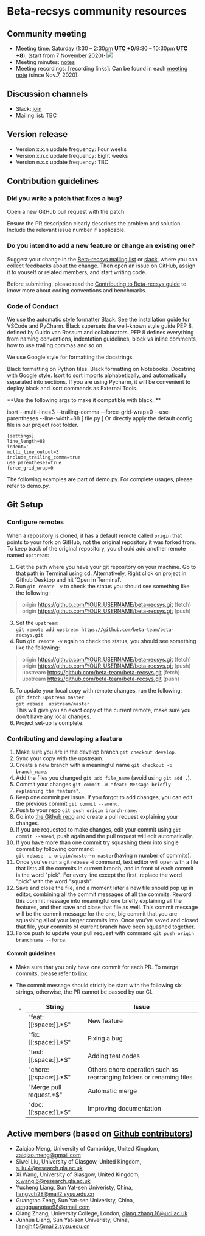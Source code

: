 # Beta-recsys community resources

## Community meeting

- Meeting time: Saturday (1:30 – 2:30pm **[UTC +0](https://24timezones.com/time-zone/utc#gref)**/9:30 – 10:30pm **[UTC +8](https://24timezones.com/time-zone/utc+8#gref)**), (start from 7 November 2020)**⋅** <a target="_blank" href="https://calendar.google.com/event?action=TEMPLATE&amp;tmeid=XzYwcTMwYzFnNjBvMzBlMWk2MG80YWMxZzYwcmo4Z3BsODhyajJjMWg4NHMzNGg5ZzYwczMwYzFnNjBvMzBjMWc2OTIzY2dxMjg4cDQ0Z2hnODUxazhkaGc2NG8zMGMxZzYwbzMwYzFnNjBvMzBjMWc2MG8zMmMxZzYwbzMwYzFnOGwyMzhkaHA2MHFqY2UyNDg1MTM0ZzlrNnQwamFkMWw2OTMzaWNobThjcjRhZTluOGwxZ18yMDIwMTEwN1QxNDAwMDBaIHphaXFpYW8ubWVuZ0Bt&amp;tmsrc=zaiqiao.meng%40gmail.com&amp;scp=ALL"><img border="0" src="https://www.google.com/calendar/images/ext/gc_button1_en-GB.gif"></a>
- Meeting minutes: [notes](https://github.com/beta-team/community/tree/master/beta_recsys/meeting%20minutes)
- Meeting recordings: [recording links]: Can be found in each [meeting note](https://github.com/beta-team/community/tree/master/beta_recsys/meeting%20minutes) (since Nov.7, 2020).

## Discussion channels

- Slack: [join](https://join.slack.com/t/beta-recsys/shared_invite/zt-iwmlfb0g-yxeyzb0U9pZfFN~A4mrKpA)
- Mailing list: TBC

## Version release

- Version x.x.n update frequency: Four weeks
- Version x.n.x update frequency: Eight weeks
- Version n.x.x update frequency: TBC

## Contribution guidelines

### Did you write a patch that fixes a bug?

Open a new GitHub pull request with the patch.

Ensure the PR description clearly describes the problem and solution. Include the relevant issue number if applicable.

### Do you intend to add a new feature or change an existing one?

Suggest your change in the [Beta-recsys mailing list](beta_recsys) or [slack](https://join.slack.com/t/beta-recsys/shared_invite/zt-iwmlfb0g-yxeyzb0U9pZfFN~A4mrKpA), where you can collect feedbacks about the change. Then open an issue on GitHub, assign it to youself or related members,  and start writing code.

Before submitting, please read the [Contributing to Beta-recsys guide](https://beta-recsys.readthedocs.io/en/latest/contribute/standardization-of-code-format-and-documentation.html) to know more about coding conventions and benchmarks.

### Code of Conduct

We use the automatic style formatter Black. See the installation guide for VSCode and PyCharm. Black supersets the well-known style guide PEP 8, defined by Guido van Rossum and collaborators. PEP 8 defines everything from naming conventions, indentation guidelines, block vs inline comments, how to use trailing commas and so on.

We use Google style for formatting the docstrings.

Black formatting on Python files.
Black formatting on Notebooks.
Docstring with Google style.
Isort to sort imports alphabetically, and automatically separated into sections.
If you are using Pycharm, it will be convenient to deploy black and isort commands as External Tools.

**Use the following args to make it compatible with black. **

isort --multi-line=3 --trailing-comma --force-grid-wrap=0 --use-parentheses --line-width=88 [ file.py ]
Or directly apply the default config file in our project root folder.

```shell
[settings]
line_length=88
indent='    '
multi_line_output=3
include_trailing_comma=true
use_parentheses=true
force_grid_wrap=0
```

The following examples are part of demo.py. For complete usages, please refer to demo.py.

## Git Setup

### Configure remotes

When a repository is cloned, it has a default remote called `origin` that points to your fork on GitHub, not the original repository it was forked from. To keep track of the original repository, you should add another remote named `upstream`:<br />

1. Get the path where you have your git repository on your machine. Go to that path in Terminal using cd. Alternatively, Right click on project in Github Desktop and hit ‘Open in Terminal’.<br />
2. Run `git remote -v`  to check the status you should see something like the following:<br />

> origin    https://github.com/YOUR_USERNAME/beta-recsys.git (fetch)<br />
> origin    https://github.com/YOUR_USERNAME/beta-recsys.git (push)<br />

3. Set the `upstream`:<br />
   `git remote add upstream https://github.com/beta-team/beta-recsys.git`<br />
4. Run `git remote -v`  again to check the status, you should see something like the following:<br />

> origin    https://github.com/YOUR_USERNAME/beta-recsys.git (fetch)<br />
> origin    https://github.com/YOUR_USERNAME/beta-recsys.git (push)<br />
> upstream https://github.com/beta-team/beta-recsys.git  (fetch)<br />
> upstream  https://github.com/beta-team/beta-recsys.git (push)<br />

5. To update your local copy with remote changes, run the following:<br />
   `git fetch upstream master`<br />
    `git rebase  upstream/master`<br />
   This will give you an exact copy of the current remote, make sure you don't have any local changes.<br />
6. Project set-up is complete.


### Contributing and developing a feature

1. Make sure you are in the develop branch `git checkout develop`.<br />
2. Sync your copy with the upstream.<br />
3. Create a new branch with a meaningful name `git checkout -b branch_name`.<br />
4. Add the files you changed `git add file_name` (avoid using `git add .`).<br />
5. Commit your changes `git commit -m "feat: Message briefly explaining the feature"`.<br />
6. Keep one commit per issue. If you forgot to add changes, you can edit the previous commit `git commit --amend`.<br />
7. Push to your repo `git push origin branch-name`.<br />
8. Go into [the Github repo](https://github.com/beta-team/beta-recsys.git) and create a pull request explaining your changes.<br />
9. If you are requested to make changes, edit your commit using `git commit --amend`, push again and the pull request will edit automatically.<br />
10. If you have more than one commit try squashing them into single commit by following command:<br />
     `git rebase -i origin/master~n master`(having n number of commits).<br />
11. Once you've run a git rebase -i command, text editor will open with a file that lists all the commits in current branch, and in front of each commit is the word "pick". For every line except the first, replace the word "pick" with the word "squash".<br />
12. Save and close the file, and a moment later a new file should pop up in  editor, combining all the commit messages of all the commits. Reword this commit message into meaningful one briefly explaining all the features, and then save and close that file as well. This commit message will be the commit message for the one, big commit that you are squashing all of your larger commits into. Once you've saved and closed that file, your commits of current branch have been squashed together.<br />
13. Force push to update your pull request with command `git push origin branchname --force`.<br/>


#### Commit guidelines

- Make sure that you only have one commit for each PR. To merge commits, please refer to [link](https://stackoverflow.com/questions/5189560/squash-my-last-x-commits-together-using-git).

- The commit message should strictly be start with the following six strings, otherwise, the PR cannot be passed by our CI.

  - | String                  | Issue                                                        |
    | ----------------------- | ------------------------------------------------------------ |
    | "feat:[[:space:]].*$"   | New feature                                                  |
    | "fix:[[:space:]].*$"    | Fixing a bug                                                 |
    | "test:[[:space:]].*$"   | Adding test codes                                            |
    | "chore:[[:space:]].*$"  | Others  chore operation such as rearranging folders or renaming files. |
    | "Merge pull request.*$" | Automatic merge                                              |
    | "doc:[[:space:]].*$"    | Improving documentation                                      |

## Active members (based on [Github contributors](https://github.com/beta-team/beta-recsys/graphs/contributors))

- Zaiqiao Meng, University of Cambridge, United Kingdom, zaiqiao.meng@gmail.com
- Siwei Liu, University of Glasgow, United Kingdom, s.liu.4@research.gla.ac.uk
- Xi Wang, University of Glasgow, United Kingdom, x.wang.6@research.gla.ac.uk
- Yucheng Liang, Sun Yat-sen Univeristy, China, liangych28@mail2.sysu.edu.cn
- Guangtao Zeng, Sun Yat-sen Univeristy, China, zengguangtao98@gmail.com
- Qiang Zhang, University College, London, qiang.zhang.16@ucl.ac.uk
- Junhua Liang, Sun Yat-sen Univeristy, China, liangjh45@mail2.sysu.edu.cn


